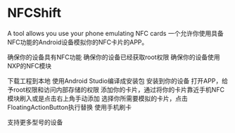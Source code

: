 # NFCShift
A tool allows you use your phone emulating NFC cards
一个允许你使用具备NFC功能的Android设备模拟你的NFC卡片的APP。

确保你的设备具有NFC功能
确保你的设备已经获取root权限
确保你的设备使用NXP的NFC模块

下载工程到本地
使用Android Studio编译成安装包
安装到你的设备
打开APP，给予root权限和访问内部存储的权限
添加你的卡片，通过将你的卡片靠近手机NFC模块刷入或是点击右上角手动添加
选择你所需要模拟的卡片，点击FloatingActionButton执行替换
使用手机刷卡

支持更多型号的设备
